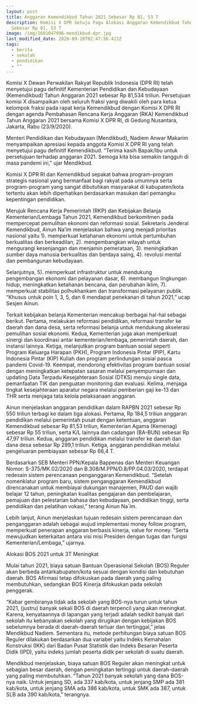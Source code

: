 ```yaml
---
layout: post
title: Anggaran Kemendikbud Tahun 2021 Sebesar Rp 81, 53 T
description: Komisi X DPR Setuju Pagu Alokasi Anggaran Kemendikbud Tahun 2021
  Sebesar Rp 81, 53 T
image: /img/1601047996-mendikbud-dpr.jpg
last_modified_date: 2020-09-28T02:47:56.421Z
tags:
  - berita
  - sekolah
  - pendidikan
  - ""
---
```

 Komisi X Dewan Perwakilan Rakyat Republik Indonesia (DPR RI) telah menyetujui pagu definitif Kementerian Pendidikan dan Kebudayaan (Kemendikbud) Tahun Anggaran 2021 sebesar Rp 81,534 triliun. Persetujuan komisi X disampaikan oleh seluruh fraksi yang diwakili oleh para ketua kelompok fraksi pada rapat kerja Kemendikbud dengan Komisi X DPR RI dengan agenda Pembahasan Rencana Kerja Anggaran (RKA) Kemendikbud Tahun Anggaran 2021 bersama Komisi X DPR RI, di Gedung Nusantara, Jakarta, Rabu (23/9/2020).

Menteri Pendidikan dan Kebudayaan (Mendikbud), Nadiem Anwar Makarim menyampaikan apresiasi kepada anggota Komisi X DPR RI yang telah menyetujui pagu definitif Kemendikbud. “Terima kasih Bapak/Ibu untuk persetujuan terhadap anggaran 2021. Semoga kita bisa semakin tangguh di masa pandemi ini,” ujar Mendikbud.

Komisi X DPR RI dan Kemendikbud sepakat bahwa program-program strategis nasional yang bermanfaat bagi rakyat pada umumnya serta program-program yang sangat dibutuhkan masyarakat di kabupaten/kota tertentu akan lebih diperhatikan berdasarkan masukan dari pemangku kepentingan pendidikan.

Merujuk Rencana Kerja Pemerintah (RKP) dan Kebijakan Belanja Kementerian/Lembaga Tahun 2021, Kemendikbud berkomitmen pada mempercepat pemulihan ekonomi dan reformasi sosial. Sekretaris Jenderal Kemendikbud, Ainun Na’im menjelaskan bahwa yang menjadi prioritas nasional yaitu 1). memperkuat ketahanan ekonomi untuk pertumbuhan berkualitas dan berkeadilan, 2). mengembangkan wilayah untuk mengurangi kesenjangan dan menjamin pemerataan, 3). meningkatkan sumber daya manusia berkualitas dan berdaya saing, 4). revolusi mental dan pembangunan kebudayaan.

Selanjutnya, 5). memperkuat infrastruktur untuk mendukung pengembangan ekonomi dan pelayanan dasar, 6). membangun lingkungan hidup, meningkatkan ketahanan bencana, dan perubahan iklim, 7). memperkuat stabilitas polhukhankam dan transformasi pelayanan publik. “Khusus untuk poin 1, 3, 5, dan 6 mendapat penekanan di tahun 2021,” ucap Sesjen Ainun.

Terkait kebijakan belanja Kementerian mencakup berbagai hal-hal sebagai berikut. Pertama, melakukan reformasi pendidikan, reformasi transfer ke daerah dan dana desa, serta reformasi belanja untuk mendukung akselerasi pemulihan sosial ekonomi. Kedua, Kementerian juga akan memperkuat sinergi dan koordinasi antar kementerian/lembaga, pemerintah daerah, dan instansi lainnya.
Ketiga, melanjutkan program bantuan sosial seperti Program Keluarga Harapan (PKH), Program Indonesia Pintar (PIP), Kartu Indonesia Pintar (KIP) Kuliah dan program perlindungan sosial pasca pandemi Covid-19. Keempat, mendorong efektivitas program bantuan sosial dengan meningkatkan ketepatan sasaran melalui penyempurnaan dan updating Data Terpadu Kesejahteraan Sosial (DTKS) menuju single data, pemanfaatan TIK dan penguatan monitoring dan evaluasi. Kelima, menjaga tingkat kesejahteraan aparatur negara melalui pemberian gaji ke-13 dan THR serta menjaga tata kelola pelaksanaan anggaran.

Ainun menjelaskan anggaran pendidikan dalam RAPBN 2021 sebesar Rp 550 triliun terbagi ke dalam tiga alokasi. Pertama, Rp 184,5 triliun anggaran pendidikan melalui pemerintah pusat dengan ketentuan, anggaran Kemendikbud sebesar Rp 81,53 triliun, Kementerian Agama (Kemenag) sebesar Rp 55 triliun, serta K/L lainnya dan cadangan (BA-BUN) sebesar Rp 47,97 triliun. Kedua, anggaran pendidikan melalui transfer ke daerah dan dana desa sebesar Rp 299,1 triliun. Ketiga, anggaran pendidikan melalui pengeluaran pembiayaan sebesar Rp 66,4 T.

Berdasarkan SEB Menteri PPN/Kepala Bappenas dan Menteri Keuangan Nomor: S-375/MK.02/2020 dan B.308/M.PPN/D.8/PP.04.03/2020, terdapat redesain sistem perencanaan penganggaran Kemendikbud. “Setelah nomenklatur program baru, sistem penganggaran Kemendikbud direncanakan untuk membiayai dukungan manajemen, PAUD dan wajib belajar 12 tahun, peningkatan kualitas pengajaran dan pembelajaran, pemajuan dan pelestarian bahasa dan kebudayaan, pendidikan tinggi, serta pendidikan dan pelatihan vokasi,” terang Ainun Na`im.

Lebih lanjut, Ainun menjelaskan tujuan redesain sistem perencanaan dan penganggaran adalah sebagai wujud implementasi money follow program, memperkuat penerapan anggaran berbasis kinerja, value for money. “Serta mewujudkan keterkaitan antara visi misi Presiden dengan tugas dan fungsi Kementerian/Lembaga,” ujarnya.

Alokasi BOS 2021 untuk 3T Meningkat

Mulai tahun 2021, biaya satuan Bantuan Operasional Sekolah (BOS) Reguler akan berbeda antarkabupaten/kota sesuai dengan kondisi dan kebutuhan daerah. BOS Afirmasi tetap difokuskan pada daerah yang paling membutuhkan, sedangkan BOS Kinerja difokuskan pada sekolah penggerak.

“Kabar gembiranya tidak ada sekolah yang BOS-nya turun untuk tahun 2021, (justru) banyak sekali BOS di daerah terpencil yang akan meningkat. Karena, kenyataannya di lapangan yang terjadi adalah sedikit banyak dari sekolah itu kebanyakan sekolah yang dirugikan dengan kebijakan BOS sebelumnya berada di daerah-daerah terluar dan tertinggal,” jelas Mendikbud Nadiem.
Sementara itu, metode perhitungan biaya satuan BOS Reguler dilakukan berdasarkan dua variabel yaitu Indeks Kemahalan Konstruksi (IKK) dari Badan Pusat Statistik dan Indeks Besaran Peserta Didik (IPD), yaitu indeks jumlah peserta didik per sekolah di suatu daerah.

Mendikbud menjelaskan, biaya satuan BOS Reguler akan meningkat untuk sebagian besar daerah, dengan peningkatan tertinggi untuk daerah-daerah yang paling membutuhkan. “Tahun 2021 banyak sekolah yang dana BOS-nya naik. Untuk jenjang SD, ada 337 kab/kota, untuk jenjang SMP ada 381 kab/kota, untuk jenjang SMA ada 386 kab/kota, untuk SMK ada 387, untuk SLB ada 390 kab/kota,” terangnya.